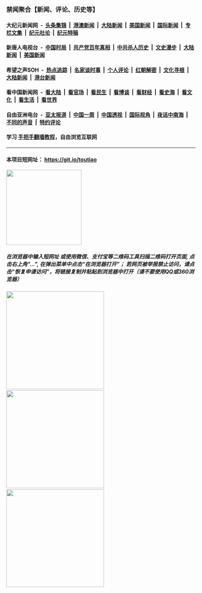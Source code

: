 ### 禁闻聚合【新闻、评论、历史等】

#### 大纪元新闻网 &nbsp;-&nbsp; [头条集锦](indexes/E头条集锦.md?t=02102002) &nbsp;|&nbsp; [港澳新闻](indexes/E港澳新闻.md?t=02102002)  &nbsp;|&nbsp; [大陆新闻](indexes/E大陆新闻.md?t=02102002) &nbsp;|&nbsp; [美国新闻](indexes/E美国新闻.md?t=02102002) &nbsp;|&nbsp; [国际新闻](indexes/E国际新闻.md?t=02102002) &nbsp;|&nbsp; [专栏文集](indexes/E专栏文集.md?t=02102002) &nbsp;|&nbsp; [纪元社论](indexes/E纪元社论.md?t=02102002) &nbsp;|&nbsp; [纪元特稿](indexes/E纪元特稿.md?t=02102002) 

#### 新唐人电视台 &nbsp;-&nbsp; [中国时局](indexes/N中国时局.md?t=02102002) &nbsp;|&nbsp; [共产党百年真相](indexes/N共产党百年真相.md?t=02102002) &nbsp;|&nbsp; [中共杀人历史](indexes/N中共杀人历史.md?t=02102002) &nbsp;|&nbsp; [文史漫步](indexes/N文史漫步.md?t=02102002) &nbsp;|&nbsp; [大陆新闻](indexes/N大陆新闻.md?t=02102002) &nbsp;|&nbsp; [美国新闻](indexes/N美国新闻.md?t=02102002)

#### 希望之声SOH &nbsp;-&nbsp; [热点追踪](indexes/H热点追踪.md?t=02102002) &nbsp;|&nbsp; [名家谈时事](indexes/H名家谈时事.md?t=02102002) &nbsp;|&nbsp; [个人评论](indexes/H个人评论.md?t=02102002)  &nbsp;|&nbsp; [红朝解密](indexes/H红朝解密.md?t=02102002) &nbsp;|&nbsp; [文化寻根](indexes/H文化寻根.md?t=02102002) &nbsp;|&nbsp; [大陆新闻](indexes/H大陆新闻.md?t=02102002) &nbsp;|&nbsp; [港台新闻](indexes/H港台新闻.md?t=02102002)

#### 看中国新闻网 &nbsp;-&nbsp; [看大陆](indexes/S看大陆.md?t=02102002) &nbsp;|&nbsp; [看官场](indexes/S看官场.md?t=02102002) &nbsp;|&nbsp; [看民生](indexes/S看民生.md?t=02102002)  &nbsp;|&nbsp; [看博谈](indexes/S看博谈.md?t=02102002) &nbsp;|&nbsp; [看财经](indexes/S看财经.md?t=02102002) &nbsp;|&nbsp; [看史海](indexes/S看史海.md?t=02102002) &nbsp;|&nbsp; [看文化](indexes/S看文化.md?t=02102002) &nbsp;|&nbsp; [看生活](indexes/S看生活.md?t=02102002) &nbsp;|&nbsp; [看世界](indexes/S看世界.md?t=02102002)

#### 自由亚洲电台 &nbsp;-&nbsp; [亚太报道](indexes/R亚太报道.md?t=02102002) &nbsp;|&nbsp; [中国一周](indexes/R中国一周.md?t=02102002) &nbsp;|&nbsp; [中国透视](indexes/R中国透视.md?t=02102002)  &nbsp;|&nbsp; [国际视角](indexes/R国际视角.md?t=02102002) &nbsp;|&nbsp; [夜话中南海](indexes/R夜话中南海.md?t=02102002) &nbsp;|&nbsp; [不同的声音](indexes/R不同的声音.md?t=02102002) &nbsp;|&nbsp; [特约评论](indexes/R特约评论.md?t=02102002)

#### 学习 [手把手翻墙教程](https://github.com/gfw-breaker/guides/wiki)，自由浏览互联网

----

#### 本项目短网址： https://git.io/toutiao
<img src="https://raw.githubusercontent.com/gfw-breaker/banned-news/master/scripts/img/qr.png" width="200px"/>  

##### 在浏览器中输入短网址 或使用微信、支付宝等二维码工具扫描二维码打开页面, 点击右上角"...", 在弹出菜单中点击“在浏览器打开”； 若网页被举报禁止访问，请点击“恢复申请访问”，将链接复制并粘贴到浏览器中打开（请不要使用QQ或360浏览器）

<img src="https://raw.githubusercontent.com/gfw-breaker/banned-news/master/scripts/img/1.png" width="260px"/> &nbsp; <img src="https://raw.githubusercontent.com/gfw-breaker/banned-news/master/scripts/img/2.png" width="260px"/> &nbsp; <img src="https://raw.githubusercontent.com/gfw-breaker/banned-news/master/scripts/img/3.png" width="260px"/>
